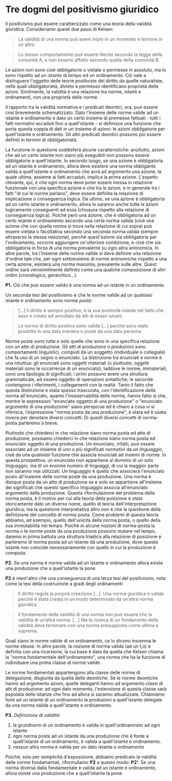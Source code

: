 # Tre dogmi del positivismo giuridico

Il positivismo può essere caratterizzato come una teoria della validità giuridica. Consideriamo questi due passi di Kelsen:

> La validità di una norma può avere inizio in un momento e termine in un altro.

> Lo stesso comportamento può essere illecito secondo la legge della comunità A, e non esserlo affatto secondo quella della comunità B.

Le azioni non sono cioè obbligatorie o vietate o permesse in assoluto, ma lo sono rispetto ad un istante di tempo ed un ordinamento.
Ciò vale a distinguere l'oggetto delle teorie positiviste del diritto da quelle naturaliste, nelle quali obbligatorietà, divieto e permesso
identificano proprietà delle azioni. Similmente, la validità è una relazione tra norme, istanti e ordinamenti, non una proprietà delle norme.

Il rapporto tra la validità normativa e i predicati deontici, ora, può essere così brevemente schematizzato. Dato l'insieme delle norme valide
ad un istante e ordinamento e dato un certo insieme di premesse fattuali - tutti i fatti normativi accaduti fino a quell'istante - si definisce
una funzione che porta questa coppia di dati in un insieme di azioni: le azioni obbligatorie per quell'istante e ordinamento.
Gli altri predicati deontici possono poi essere definiti in termini di obbligatorietà.

La funzione in questione soddisferà alcune caratteristiche: anzitutto, azioni che ad un certo istante non siano più eseguibili non possono essere
obbligatorie a quell'istante. In secondo luogo, se una azione è obbligatoria ad un istante e ordinamento, allora deve esistere una norma obbligante
valida a quell'istante e ordinamento che avrà ad argomento una azione, la quale ultima, assieme ai fatti accaduti, implica la prima azione.
L'aspetto rilevante, qui, è che ogni norma deve poter essere messa in relazione funzionale con una specifica azione e che tra le azioni,
e in generale tra i fatti "di cui le norme parlano", deve essere definita la relazione di implicazione o conseguenza logica.
Da ultimo, se una azione è obbligatoria ad un certo istante e ordinamento, allora lo saranno anche tutte le azioni logicamente conseguenti ad essa (chiusura rispetto alla relazione di conseguenza logica).
Poiché però una azione, che è obbligatoria ad un certo istante e ordinamento secondo una certa norma valida (cioè una azione che con quella norma si trova nella relazione di cui sopra)
può essere vietata o facoltativa secondo una seconda norma valida (sempre attraverso la stessa relazione), perché quest'azione sia obbligatoria per l'ordinamento,
occorre aggiungere un'ulteriore condizione, e cioè che sia obbligatoria in forza di una norma prevalente su ogni altra antinomica.
In altre parole, tra l'insieme delle norme valide si deve definire una relazione d'ordine tale che, per ogni sottoinsieme di norme antinomiche rispetto a una certa azione,
esisterà una norma massima, prevalente sulle altre. Quest ordine sarà verosimilmente definito come una qualche composizione di altri ordini (cronologico, gerarchico…).

**P1.** Ciò che può essere valido è una norma ad un istante in un ordinamento.

Un seconda tesi del positivismo è che le norme valide ad un qualsiasi istante e ordinamento sono norme *poste*:

> […] il diritto è sempre positivo, e la sua positività risiede nel fatto che esso è
creato ed annullato da atti di esseri umani.

> Le norme di diritto positivo sono valide […] perché sono state prodotte in
una data maniera o poste da una data persona.

Norme poste sono tutte e solo quelle che sono in una specifica relazione con un atto di produzione. Gli *atti di produzione* o *produzioni* sono comportamenti linguistici,
compiuti da un soggetto (individuale o collegiale) che fa uso di un segno o enunciato. La distinzione tra enunciati e norme è una intuitiva: gli enunciati sono oggetti materiali
(o piuttosto, oggetti materiali sono le occorrenze di un enunciato), laddove le norme, immateriali, sono una tipologia di significati; i primi possono avere una struttura grammaticale,
ed essere oggetto di operazioni sintattiche; le seconde contengono i riferimenti, i collegamenti con la realtà. Tanto il fatto che questa distinzione è stata spesso trascurata,
con l'identificazione della norma all'enunciato, quanto l'inosservabilità delle norme, hanno fatto sì che, mentre le espressioni "enunciato oggetto di una produzione"
o "enunciato argomento di una produzione" siano perspicue ed è chiaro a cosa vi si riferisca, l'espressione "norma posta da una produzione", è stata ed è usata invece per denotare diversi concetti.
Di questi diversi concetti di norma-posta parleremo a breve.

Piuttosto che chiederci in che relazione siano norma posta ed atto di produzione, possiamo chiederci in che relazione siano norma posta ed enunciato oggetto di una produzione.
Un enunciato, infatti, può essere associato ad un insieme di uno o più significati normativi da un *linguaggio*, cioè da una *qualsiasi* funzione che associa enunciati ad insiemi di norme.
In questa prospettiva, un enunciato non appartiene al dominio di un solo linguaggio, ma di un enorme numero di linguaggi, di cui la maggior parte non saranno mai utilizzati.
Un linguaggio è quello che associerà l'enunciato posto all'insieme delle norme poste da una produzione. Una norma è dunque posta da un atto di produzione
se e solo se appartiene all'insieme dei significati che questo specifico linguaggio associa all'enunciato argomento della produzione.
Questa riformulazione del problema della norma posta, è il motivo per cui alla teoria della posizione è stato storicamente dato un diverso nome,
quello di teoria dell'interpretazione giuridica; ma la questione interpretativa altro non è che la questione della definizione del concetto di norma posta.
Come problemi di questa teoria abbiamo, ad esempio, quello dell'unicità della norma posta, o quello della sua immutabilità nel tempo.
Poiché in alcune nozioni di norma-posta la norma o le norme poste da una produzione possono mutare nel tempo, daremo in prima battuta una struttura triadica
alla relazione di posizione e parleremo di norma posta ad un istante da una produzione, dove questo istante non coincide necessariamente con quello in cui la produzione è compiuta.

**P2.** Se una norma è norme valida ad un istante e ordinamento allora esiste una produzione che a quell'istante la pone.

**P2** è nient'altro che una conseguenza di una terza tesi del positivismo, nota come la tesi della costruzione a gradi degli ordinamenti:

> Il diritto regola la propria creazione […]. Una norma giuridica è valida
>perché è stata creata in un modo determinato da un’altra norma giuridica.

> Il fondamento della validità di una norma non può essere che la validità
di un’altra norma. […] Ma la ricerca di un fondamento della validità deve
terminare con una norma presupposta come ultima e suprema.

Quali siano le norme valide di un ordinamento, ce lo dicono insomma le norme stesse. In altre parole, la nozione di norma valida (ad un t,o) è definita con una ricorsione,
la cui base è data da quella che Kelsen chiama la "norma fondamentale dell'ordinamento", una norma che ha la funzione di individuare una prima classe di norme valide.

Le norme fondamentali appartengono alla classe delle norme di delegazione, disgiunta da quella delle deontiche. Se le norme deontiche hanno ad argomento azioni,
quelle deleganti hanno ad argomento classi di atti di produzione: ad ogni dato momento, l'estensione di questa classe sarà popolata delle istanze che fino ad allora si saranno attualizzate.
Chiamiamo fonti ad un istante di un ordinamento le produzioni a quell'istante delegate da una norma valida a quell'istante e ordinamento.

**P3.** *Definizione di validità*
1. la grundnorm di un ordinamento è valida in quell'ordinamneto ad ogni istante
2. ogni norma posta ad un istante da una produzione che è fonte a quell'istante di un ordinamento, è valida a quell'istante e ordinamento.
3. nessun altra norma è valida per un dato istante e ordinamento

Poiché, solo per semplicità d'esposizione, abbiamo predicato la validità delle norme fondamentali, riformuliamo **P2** a questo modo:
**P2'.** Se una norma diversa dalla fondamentale è valida ad un istante e ordinamento, allora esiste una produzione che a quell'istante la pone.
